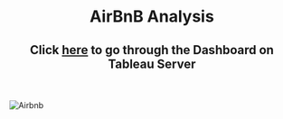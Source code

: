 <h1><p align="Center">AirBnB Analysis</h1>

<h2>
<p align="Center">
Click <a href="https://public.tableau.com/views/AirBnB_16781209634090/Dashboard1?:language=en-US&:display_count=n&:origin=viz_share_link">here</a> to go through the Dashboard on Tableau Server</h2> 
</br>

![Airbnb](https://user-images.githubusercontent.com/65899924/224957336-5442a77a-c219-4902-88ed-969e86d43767.png)

